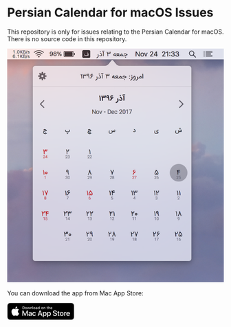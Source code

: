 # Persian Calendar for macOS Issues

This repository is only for issues relating to the Persian Calendar for macOS.
There is no source code in this repository.

![](https://github.com/moallemi/persian-calendar-mac-issues/blob/master/.github/screenshot.png?raw=true)

You can download the app from Mac App Store:

<a href='https://itunes.apple.com/us/app/persian-calendar-%D8%AA%D9%82%D9%88%DB%8C%D9%85-%D8%B4%D9%85%D8%B3%DB%8C/id1171425651?mt=12'><img src='https://github.com/moallemi/persian-calendar-mac-issues/blob/master/.github/download.png?raw=true'></a>




